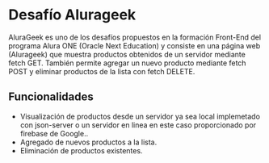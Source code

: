 # Desafío Alurageek

AluraGeek es uno de los desafíos propuestos en la formación Front-End del programa Alura ONE (Oracle Next Education) y consiste en una página web (Alurageek) que muestra productos obtenidos de un servidor mediante fetch GET. También permite agregar un nuevo producto mediante fetch POST y eliminar productos de la lista con fetch DELETE.

## Funcionalidades

- Visualización de productos desde un servidor ya sea local implemetado con json-server o un servidor en linea en este caso proporcionado por firebase de Google..
- Agregado de nuevos productos a la lista.
- Eliminación de productos existentes.
